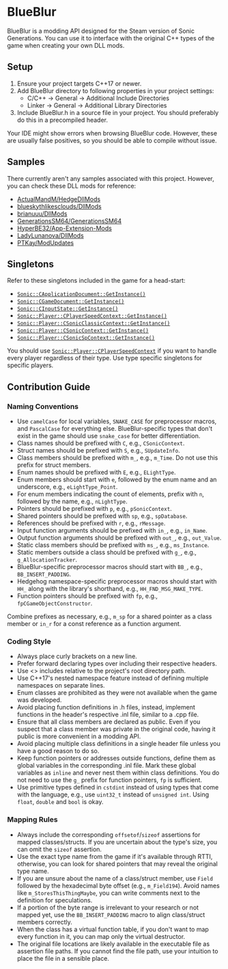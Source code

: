 # BlueBlur

BlueBlur is a modding API designed for the Steam version of Sonic Generations. You can use it to interface with the original C++ types of the game when creating your own DLL mods.

## Setup

1. Ensure your project targets C++17 or newer.
2. Add BlueBlur directory to following properties in your project settings:
    * C/C++ -> General -> Additional Include Directories
    * Linker -> General -> Additional Library Directories
3. Include BlueBlur.h in a source file in your project. You should preferably do this in a precompiled header.

Your IDE might show errors when browsing BlueBlur code. However, these are usually false positives, so you should be able to compile without issue.

## Samples

There currently aren't any samples associated with this project. However, you can check these DLL mods for reference:

* [ActualMandM/HedgeDllMods](https://github.com/ActualMandM/HedgeDllMods)
* [blueskythlikesclouds/DllMods](https://github.com/blueskythlikesclouds/DllMods)
* [brianuuu/DllMods](https://github.com/brianuuu/DllMods)
* [GenerationsSM64/GenerationsSM64](https://github.com/GenerationsSM64/GenerationsSM64)
* [HyperBE32/App-Extension-Mods](https://github.com/HyperBE32/App-Extension-Mods)
* [LadyLunanova/DllMods](https://github.com/LadyLunanova/DllMods)
* [PTKay/ModUpdates](https://github.com/PTKay/ModUpdates)

## Singletons

Refer to these singletons included in the game for a head-start:

* [`Sonic::CApplicationDocument::GetInstance()`](https://github.com/blueskythlikesclouds/BlueBlur/blob/master/Sonic/System/ApplicationDocument.h)
* [`Sonic::CGameDocument::GetInstance()`](https://github.com/blueskythlikesclouds/BlueBlur/blob/master/Sonic/System/GameDocument.h)
* [`Sonic::CInputState::GetInstance()`](https://github.com/blueskythlikesclouds/BlueBlur/blob/master/Sonic/System/InputState.h)
* [`Sonic::Player::CPlayerSpeedContext::GetInstance()`](https://github.com/blueskythlikesclouds/BlueBlur/blob/master/Sonic/Player/Character/Speed/PlayerSpeedContext.h)
* [`Sonic::Player::CSonicClassicContext::GetInstance()`](https://github.com/blueskythlikesclouds/BlueBlur/blob/master/Sonic/Player/Character/SonicClassic/SonicClassicContext.h)
* [`Sonic::Player::CSonicContext::GetInstance()`](https://github.com/blueskythlikesclouds/BlueBlur/blob/master/Sonic/Player/Character/Sonic/SonicContext.h)
* [`Sonic::Player::CSonicSpContext::GetInstance()`](https://github.com/blueskythlikesclouds/BlueBlur/blob/master/Sonic/Player/Character/SonicSp/SonicSpContext.h)

You should use [`Sonic::Player::CPlayerSpeedContext`](https://github.com/blueskythlikesclouds/BlueBlur/blob/master/Sonic/Player/Character/Speed/PlayerSpeedContext.h) if you want to handle every player regardless of their type. Use type specific singletons for specific players. 

## Contribution Guide

### Naming Conventions

- Use `camelCase` for local variables, `SNAKE_CASE` for preprocessor macros, and `PascalCase` for everything else. BlueBlur-specific types that don't exist in the game should use `snake_case` for better differentiation.
- Class names should be prefixed with `C`, e.g., `CSonicContext`.
- Struct names should be prefixed with `S`, e.g., `SUpdateInfo`.
- Class members should be prefixed with `m_`, e.g., `m_Time`. Do not use this prefix for struct members.
- Enum names should be prefixed with `E`, e.g., `ELightType`.
- Enum members should start with `e`, followed by the enum name and an underscore, e.g., `eLightType_Point`.
- For enum members indicating the count of elements, prefix with `n`, followed by the name, e.g., `nLightType`.
- Pointers should be prefixed with `p`, e.g., `pSonicContext`.
- Shared pointers should be prefixed with `sp`, e.g., `spDatabase`.
- References should be prefixed with `r`, e.g., `rMessage`.
- Input function arguments should be prefixed with `in_`, e.g., `in_Name`.
- Output function arguments should be prefixed with `out_`, e.g., `out_Value`.
- Static class members should be prefixed with `ms_`, e.g., `ms_Instance`.
- Static members outside a class should be prefixed with `g_`, e.g., `g_AllocationTracker`.
- BlueBlur-specific preprocessor macros should start with `BB_`, e.g., `BB_INSERT_PADDING`.
- Hedgehog namespace-specific preprocessor macros should start with `HH_` along with the library's shorthand, e.g., `HH_FND_MSG_MAKE_TYPE`.
- Function pointers should be prefixed with `fp`, e.g., `fpCGameObjectConstructor`.

Combine prefixes as necessary, e.g., `m_sp` for a shared pointer as a class member or `in_r` for a const reference as a function argument.

### Coding Style

- Always place curly brackets on a new line.
- Prefer forward declaring types over including their respective headers.
- Use <> includes relative to the project's root directory path.
- Use C++17's nested namespace feature instead of defining multiple namespaces on separate lines.
- Enum classes are prohibited as they were not available when the game was developed.
- Avoid placing function definitions in .h files, instead, implement functions in the header's respective .inl file, similar to a .cpp file.
- Ensure that all class members are declared as public. Even if you suspect that a class member was private in the original code, having it public is more convenient in a modding API.
- Avoid placing multiple class definitions in a single header file unless you have a good reason to do so.
- Keep function pointers or addresses outside functions, define them as global variables in the corresponding .inl file. Mark these global variables as `inline` and never nest them within class definitions. You do not need to use the `g_` prefix for function pointers, `fp` is sufficient.
- Use primitive types defined in `cstdint` instead of using types that come with the language, e.g., use `uint32_t` instead of `unsigned int`. Using `float`, `double` and `bool` is okay.

### Mapping Rules

- Always include the corresponding `offsetof`/`sizeof` assertions for mapped classes/structs. If you are uncertain about the type's size, you can omit the `sizeof` assertion.
- Use the exact type name from the game if it's available through RTTI, otherwise, you can look for shared pointers that may reveal the original type name.
- If you are unsure about the name of a class/struct member, use `Field` followed by the hexadecimal byte offset (e.g., `m_Field194`). Avoid names like `m_StoresThisThingMaybe`, you can write comments next to the definition for speculations.
- If a portion of the byte range is irrelevant to your research or not mapped yet, use the `BB_INSERT_PADDING` macro to align class/struct members correctly.
- When the class has a virtual function table, if you don't want to map every function in it, you can map only the virtual destructor.
- The original file locations are likely available in the executable file as assertion file paths. If you cannot find the file path, use your intuition to place the file in a sensible place.
